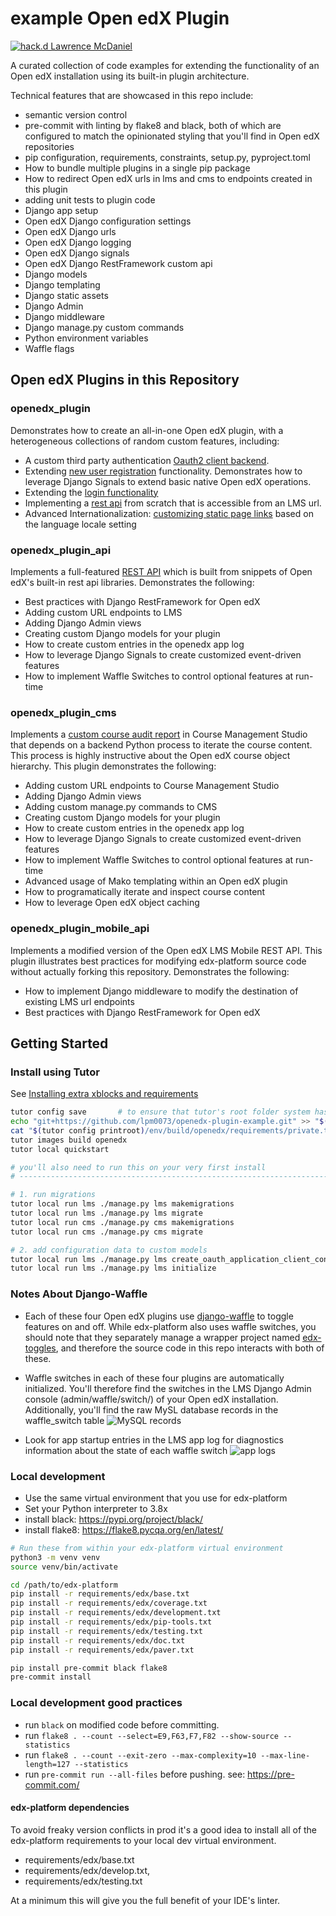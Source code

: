 # example Open edX Plugin

[![hack.d Lawrence McDaniel](https://img.shields.io/badge/hack.d-Lawrence%20McDaniel-orange.svg)](https://lawrencemcdaniel.com)

A curated collection of code examples for extending the functionality of an Open edX installation using its built-in plugin architecture.

Technical features that are showcased in this repo include:

* semantic version control
* pre-commit with linting by flake8 and black, both of which are configured to match the opinionated styling that you'll find in Open edX repositories
* pip configuration, requirements, constraints, setup.py, pyproject.toml
* How to bundle multiple plugins in a single pip package
* How to redirect Open edX urls in lms and cms to endpoints created in this plugin
* adding unit tests to plugin code
* Django app setup
* Open edX Django configuration settings
* Open edX Django urls
* Open edX Django logging
* Open edX Django signals
* Open edX Django RestFramework custom api
* Django models
* Django templating
* Django static assets
* Django Admin
* Django middleware
* Django manage.py custom commands
* Python environment variables
* Waffle flags

## Open edX Plugins in this Repository

### openedx_plugin

Demonstrates how to create an all-in-one Open edX plugin, with a heterogeneous collections of random custom features, including:

* A custom third party authentication [Oauth2 client backend](./openedx_plugin/wordpress_oauth2_backend.py).
* Extending [new user registration](./openedx_plugin/student/registration.py) functionality. Demonstrates how to leverage Django Signals to extend basic native Open edX operations.
* Extending the [login functionality](./openedx_plugin/student/session.py)
* Implementing a [rest api](./openedx_plugin/api/README.md) from scratch that is accessible from an LMS url.
* Advanced Internationalization: [customizing static page links](./openedx_plugin/locale/README.md) based on the language locale setting

### openedx_plugin_api

Implements a full-featured [REST API](./openedx_plugin_api/README.md) which is built from snippets of Open edX's built-in rest api libraries. Demonstrates the following:

* Best practices with Django RestFramework for Open edX
* Adding custom URL endpoints to LMS
* Adding Django Admin views
* Creating custom Django models for your plugin
* How to create custom entries in the openedx app log
* How to leverage Django Signals to create customized event-driven features
* How to implement Waffle Switches to control optional features at run-time

### openedx_plugin_cms

Implements a [custom course audit report](openedx_plugin_cms/README.md) in Course Management Studio that depends on a backend Python process to iterate the course content. This process is highly instructive about the Open edX course object hierarchy. This plugin demonstrates the following:

* Adding custom URL endpoints to Course Management Studio
* Adding Django Admin views
* Adding custom manage.py commands to CMS
* Creating custom Django models for your plugin
* How to create custom entries in the openedx app log
* How to leverage Django Signals to create customized event-driven features
* How to implement Waffle Switches to control optional features at run-time
* Advanced usage of Mako templating within an Open edX plugin
* How to programatically iterate and inspect course content
* How to leverage Open edX object caching

### openedx_plugin_mobile_api

Implements a modified version of the Open edX LMS Mobile REST API. This plugin illustrates best practices for modifying edx-platform source code without actually forking this repository. Demonstrates the following:

* How to implement Django middleware to modify the destination of existing LMS url endpoints
* Best practices with Django RestFramework for Open edX

## Getting Started

### Install using Tutor

See [Installing extra xblocks and requirements](https://docs.tutor.overhang.io/configuration.html)

```bash
tutor config save       # to ensure that tutor's root folder system has been created
echo "git+https://github.com/lpm0073/openedx-plugin-example.git" >> "$(tutor config printroot)/env/build/openedx/requirements/private.txt"
cat "$(tutor config printroot)/env/build/openedx/requirements/private.txt"
tutor images build openedx
tutor local quickstart

# you'll also need to run this on your very first install
# -----------------------------------------------------------------------------

# 1. run migrations
tutor local run lms ./manage.py lms makemigrations
tutor local run lms ./manage.py lms migrate
tutor local run cms ./manage.py cms makemigrations
tutor local run cms ./manage.py cms migrate

# 2. add configuration data to custom models
tutor local run lms ./manage.py lms create_oauth_application_client_config
tutor local run lms ./manage.py lms initialize
```

### Notes About Django-Waffle

* Each of these four Open edX plugins use [django-waffle](https://waffle.readthedocs.io/en/stable/) to toggle features on and off. While edx-platform also uses waffle switches, you should note that they separately manage a wrapper project named [edx-toggles](https://github.com/django-waffle/), and therefore the source code in this repo interacts with both of these.

* Waffle switches in each of these four plugins are automatically initialized. You'll therefore find the switches in the LMS Django Admin console (admin/waffle/switch/) of your Open edX installation. Additionally, you'll find the raw MySL database records in the waffle_switch table ![MySQL records](https://github.com/lpm0073/openedx-plugin-example/blob/main/doc/openedx_plugin_waffle_mysql.png?raw=true)

* Look for app startup entries in the LMS app log for diagnostics information about the state of each waffle switch ![app logs](https://github.com/lpm0073/openedx-plugin-example/blob/main/doc/openedx_plugin_waffle_app_log.png?raw=true)

### Local development

* Use the same virtual environment that you use for edx-platform
* Set your Python interpreter to 3.8x
* install black: https://pypi.org/project/black/
* install flake8: https://flake8.pycqa.org/en/latest/

```bash
# Run these from within your edx-platform virtual environment
python3 -m venv venv
source venv/bin/activate

cd /path/to/edx-platform
pip install -r requirements/edx/base.txt
pip install -r requirements/edx/coverage.txt
pip install -r requirements/edx/development.txt
pip install -r requirements/edx/pip-tools.txt
pip install -r requirements/edx/testing.txt
pip install -r requirements/edx/doc.txt
pip install -r requirements/edx/paver.txt

pip install pre-commit black flake8
pre-commit install
```

### Local development good practices

* run `black` on modified code before committing.
* run `flake8 . --count --select=E9,F63,F7,F82 --show-source --statistics`
* run `flake8 . --count --exit-zero --max-complexity=10 --max-line-length=127 --statistics`
* run `pre-commit run --all-files` before pushing. see: https://pre-commit.com/

#### edx-platform dependencies

To avoid freaky version conflicts in prod it's a good idea to install all of the edx-platform requirements to your local dev virtual environment.

* requirements/edx/base.txt
* requirements/edx/develop.txt,
* requirements/edx/testing.txt

At a minimum this will give you the full benefit of your IDE's linter.

